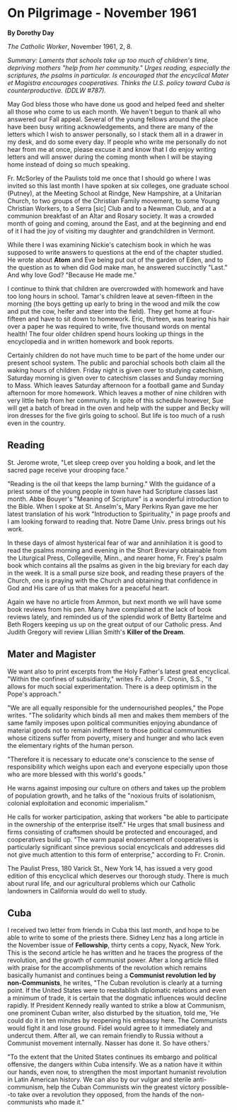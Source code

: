 On Pilgrimage - November 1961
=============================

**By Dorothy Day**

*The Catholic Worker*, November 1961, 2, 8.

*Summary: Laments that schools take up too much of children's time,
depriving mothers "help from her community." Urges reading, especially
the scriptures, the psalms in particular. Is encouraged that the
encyclical Mater et Magistra encourages cooperatives. Thinks the U.S.
policy toward Cuba is counterproductive. (DDLW \#787).*

May God bless those who have done us good and helped feed and shelter
all those who come to us each month. We haven't begun to thank all who
answered our Fall appeal. Several of the young fellows around the place
have been busy writing acknowledgements, and there are many of the
letters which I wish to answer personally, so I stack them all in a
drawer in my desk, and do some every day. If people who write me
personally do not hear from me at once, please excuse it and know that I
do enjoy writing letters and will answer during the coming month when I
will be staying home instead of doing so much speaking.

Fr. McSorley of the Paulists told me once that I should go where I was
invited so this last month I have spoken at six colleges, one graduate
school (Putney), at the Meeting School at Rindge, New Hampshire, at a
Unitarian Church, to two groups of the Christian Family movement, to
some Young Christian Workers, to a Serra [sic] Club and to a Newman
Club, and at a communion breakfast of an Altar and Rosary society. It
was a crowded month of going and coming, around the East, and at the
beginning and end of it I had the joy of visiting my daughter and
grandchildren in Vermont.

While there I was examining Nickie's catechism book in which he was
supposed to write answers to questions at the end of the chapter
studied. He wrote about **Atom** and Eve being put out of the garden of
Eden, and to the question as to when did God make man, he answered
succinctly "Last." And why love God? "Because He made me."

I continue to think that children are overcrowded with homework and have
too long hours in school. Tamar's children leave at seven-fifteen in the
morning (the boys getting up early to bring in the wood and milk the cow
and put the cow, heifer and steer into the field). They get home at
four-fifteen and have to sit down to homework. Eric, thirteen, was
tearing his hair over a paper he was required to write, five thousand
words on mental health! The four older children spend hours looking up
things in the encyclopedia and in written homework and book reports.

Certainly children do not have much time to be part of the home under
our present school system. The public and parochial schools both claim
all the waking hours of children. Friday night is given over to studying
catechism, Saturday morning is given over to catechism classes and
Sunday morning to Mass. Which leaves Saturday afternoon for a football
game and Sunday afternoon for more homework. Which leaves a mother of
nine children with very little help from her community. In spite of this
schedule however, Sue will get a batch of bread in the oven and help
with the supper and Becky will iron dresses for the five girls going to
school. But life is too much of a rush even in the country.

Reading
-------

St. Jerome wrote, "Let sleep creep over you holding a book, and let the
sacred page receive your drooping face."

"Reading is the oil that keeps the lamp burning." With the guidance of a
priest some of the young people in town have had Scripture classes last
month. Abbe Bouyer's "Meaning of Scripture" is a wonderful introduction
to the Bible. When I spoke at St. Anselm's, Mary Perkins Ryan gave me
her latest translation of his work "Introduction to Spirituality," in
page proofs and I am looking forward to reading that. Notre Dame Univ.
press brings out his work.

In these days of almost hysterical fear of war and annihilation it is
good to read the psalms morning and evening in the Short Breviary
obtainable from the Liturgical Press, Collegeville, Minn., and nearer
home, Fr. Frey's psalm book which contains all the psalms as given in
the big breviary for each day in the week. It is a small purse size
book, and reading these prayers of the Church, one is praying with the
Church and obtaining that confidence in God and His care of us that
makes for a peaceful heart.

Again we have no article from Ammon, but next month we will have some
book reviews from his pen. Many have complained at the lack of book
reviews lately, and reminded us of the splendid work of Betty Bartelme
and Beth Rogers keeping us up on the great output of our Catholic press.
And Judith Gregory will review Lillian Smith's **Killer of the Dream**.

Mater and Magister
------------------

We want also to print excerpts from the Holy Father's latest great
encyclical. "Within the confines of subsidiarity," writes Fr. John F.
Cronin, S.S., "it allows for much social experimentation. There is a
deep optimism in the Pope's approach."

"We are all equally responsible for the undernourished peoples," the
Pope writes. "The solidarity which binds all men and makes them members
of the same family imposes upon political communities enjoying abundance
of material goods not to remain indifferent to those political
communities whose citizens suffer from poverty, misery and hunger and
who lack even the elementary rights of the human person.

"Therefore it is necessary to educate one's conscience to the sense of
responsibility which weighs upon each and everyone especially upon those
who are more blessed with this world's goods."

He warns against imposing our culture on others and takes up the problem
of population growth, and he talks of the "noxious fruits of
isolationism, colonial exploitation and economic imperialism."

He calls for worker participation, asking that workers "be able to
participate in the ownership of the enterprise itself." He urges that
small business and firms consisting of craftsmen should be protected and
encouraged, and cooperatives build up. "The warm papal endorsement of
cooperatives is particularly significant since previous social
encyclicals and addresses did not give much attention to this form of
enterprise," according to Fr. Cronin.

The Paulist Press, 180 Varick St., New York 14, has issued a very good
edition of this encyclical which deserves our thorough study. There is
much about rural life, and our agricultural problems which our Catholic
landowners in California would do well to study.

Cuba
----

I received two letter from friends in Cuba this last month, and hope to
be able to write to some of the priests there. Sidney Lenz has a long
article in the November issue of **Fellowship**, thirty cents a copy,
Nyack, New York. This is the second article he has written and he traces
the progress of the revolution, and the growth of communist power. After
a long article filled with praise for the accomplishments of the
revolution which remains basically humanist and continues being a
**Communist revolution led by non-Communists**, he writes, "The Cuban
revolution is clearly at a turning point. If the United States were to
reestablish diplomatic relations and even a minimum of trade, it is
certain that the dogmatic influences would decline rapidly. If President
Kennedy really wanted to strike a blow at Communism, one prominent Cuban
writer, also disturbed by the situation, told me, 'He could do it in ten
minutes by reopening his embassy here. The Communists would fight it and
lose ground. Fidel would agree to it immediately and undercut them.
After all, we can remain friendly to Russia without a Communist movement
internally. Nasser has done it. So have others.'

"To the extent that the United States continues its embargo and
political offensive, the dangers within Cuba intensify. We as a nation
have it within our hands, even now, to strengthen the most important
humanist revolution in Latin American history. We can also by our vulgar
and sterile anti-communism, help the Cuban Communists win the greatest
victory possible--to take over a revolution they opposed, from the hands
of the non-communists who made it."
